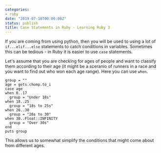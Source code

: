 ```yaml
---
categories:
- ruby
date: "2019-07-18T00:00:00Z"
status: publish
title: Case Statements in Ruby - Learning Ruby 3
---
```

If you are coming from using python, then you will be used to using a lot of ```if...elif...else``` statements to catch conditions in variables. Sometimes this can be tedious - in Ruby it is easier to use ```case``` statements. 

Let's assume that you are checking for ages of people and want to classify them according to their age (it might be a sceranio of runners in a race and you want to find out who won each age range). Here you can use ```when```. 

    group = ""
    age = gets.chomp.to_i
    case age
    when 0..17
      group = "Under 18s"
    when 18..25
      group = "18s to 25s"
    when 26..30
      group = "26s to 30"
    when 30..Float::INFINITY
      group = "Over 30s"
    end
    puts group

This allows us to somewhat simplify the conditions that might come about from different ages. 
